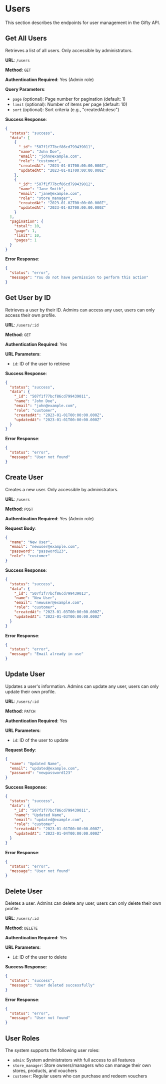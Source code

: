 # Users

This section describes the endpoints for user management in the Gifty API.

## Get All Users

Retrieves a list of all users. Only accessible by administrators.

**URL**: `/users`

**Method**: `GET`

**Authentication Required**: Yes (Admin role)

**Query Parameters**:
- `page` (optional): Page number for pagination (default: 1)
- `limit` (optional): Number of items per page (default: 10)
- `sort` (optional): Sort criteria (e.g., "createdAt:desc")

**Success Response**:
```json
{
  "status": "success",
  "data": [
    {
      "_id": "507f1f77bcf86cd799439011",
      "name": "John Doe",
      "email": "john@example.com",
      "role": "customer",
      "createdAt": "2023-01-01T00:00:00.000Z",
      "updatedAt": "2023-01-01T00:00:00.000Z"
    },
    {
      "_id": "507f1f77bcf86cd799439012",
      "name": "Jane Smith",
      "email": "jane@example.com",
      "role": "store_manager",
      "createdAt": "2023-01-02T00:00:00.000Z",
      "updatedAt": "2023-01-02T00:00:00.000Z"
    }
  ],
  "pagination": {
    "total": 10,
    "page": 1,
    "limit": 10,
    "pages": 1
  }
}
```

**Error Response**:
```json
{
  "status": "error",
  "message": "You do not have permission to perform this action"
}
```

## Get User by ID

Retrieves a user by their ID. Admins can access any user, users can only access their own profile.

**URL**: `/users/:id`

**Method**: `GET`

**Authentication Required**: Yes

**URL Parameters**:
- `id`: ID of the user to retrieve

**Success Response**:
```json
{
  "status": "success",
  "data": {
    "_id": "507f1f77bcf86cd799439011",
    "name": "John Doe",
    "email": "john@example.com",
    "role": "customer",
    "createdAt": "2023-01-01T00:00:00.000Z",
    "updatedAt": "2023-01-01T00:00:00.000Z"
  }
}
```

**Error Response**:
```json
{
  "status": "error",
  "message": "User not found"
}
```

## Create User

Creates a new user. Only accessible by administrators.

**URL**: `/users`

**Method**: `POST`

**Authentication Required**: Yes (Admin role)

**Request Body**:
```json
{
  "name": "New User",
  "email": "newuser@example.com",
  "password": "password123",
  "role": "customer"
}
```

**Success Response**:
```json
{
  "status": "success",
  "data": {
    "_id": "507f1f77bcf86cd799439013",
    "name": "New User",
    "email": "newuser@example.com",
    "role": "customer",
    "createdAt": "2023-01-03T00:00:00.000Z",
    "updatedAt": "2023-01-03T00:00:00.000Z"
  }
}
```

**Error Response**:
```json
{
  "status": "error",
  "message": "Email already in use"
}
```

## Update User

Updates a user's information. Admins can update any user, users can only update their own profile.

**URL**: `/users/:id`

**Method**: `PATCH`

**Authentication Required**: Yes

**URL Parameters**:
- `id`: ID of the user to update

**Request Body**:
```json
{
  "name": "Updated Name",
  "email": "updated@example.com",
  "password": "newpassword123"
}
```

**Success Response**:
```json
{
  "status": "success",
  "data": {
    "_id": "507f1f77bcf86cd799439011",
    "name": "Updated Name",
    "email": "updated@example.com",
    "role": "customer",
    "createdAt": "2023-01-01T00:00:00.000Z",
    "updatedAt": "2023-01-04T00:00:00.000Z"
  }
}
```

**Error Response**:
```json
{
  "status": "error",
  "message": "User not found"
}
```

## Delete User

Deletes a user. Admins can delete any user, users can only delete their own profile.

**URL**: `/users/:id`

**Method**: `DELETE`

**Authentication Required**: Yes

**URL Parameters**:
- `id`: ID of the user to delete

**Success Response**:
```json
{
  "status": "success",
  "message": "User deleted successfully"
}
```

**Error Response**:
```json
{
  "status": "error",
  "message": "User not found"
}
```

## User Roles

The system supports the following user roles:

- `admin`: System administrators with full access to all features
- `store_manager`: Store owners/managers who can manage their own stores, products, and vouchers
- `customer`: Regular users who can purchase and redeem vouchers 